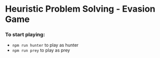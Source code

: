 # Heuristic Problem Solving - Evasion Game
### To start playing:
- `npm run hunter` to play as hunter
- `npm run prey` to play as prey
